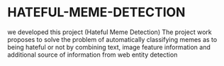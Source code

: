 # HATEFUL-MEME-DETECTION
we developed this project (Hateful Meme Detection) The project work proposes to solve the problem of automatically classifying memes as to being hateful or not by combining text, image feature information and additional source of information from web entity detection
